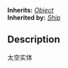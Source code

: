 **Inherits:** _[Object](https://docs.godotengine.org/en/stable/classes/class_object.html)_  
**Inherited by:** _[Ship](ship)_  
  
## Description  
 
 太空实体
  
